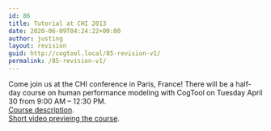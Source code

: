 ```yaml
---
id: 86
title: Tutorial at CHI 2013
date: 2020-06-09T04:24:22+00:00
author: justing
layout: revision
guid: http://cogtool.local/85-revision-v1/
permalink: /85-revision-v1/
---
```

Come join us at the CHI conference in Paris, France! There will be a half-day course on human performance modeling with CogTool on Tuesday April 30 from 9:00 AM &#8211; 12:30 PM.  
[Course description](http://web.archive.org/web/20130516033109/http://chi2013.acm.org/attending/courses/#c10_desc).  
[Short video previeing the course](http://web.archive.org/web/20130516033109/http://www.youtube.com/watch?v=Ch73NBxLdNs).